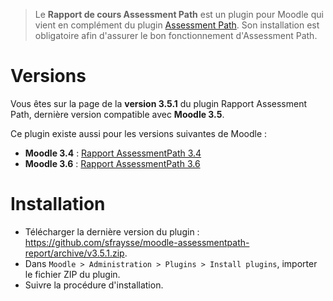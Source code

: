 > Le **Rapport de cours Assessment Path** est un plugin pour Moodle qui vient en complément du plugin [Assessment Path](https://github.com/sfraysse/moodle-assessmentpath). Son installation est obligatoire afin d'assurer le bon fonctionnement d'Assessment Path.


# Versions

Vous êtes sur la page de la **version 3.5.1** du plugin Rapport Assessment Path, dernière version compatible avec **Moodle 3.5**.

Ce plugin existe aussi pour les versions suivantes de Moodle :
- **Moodle 3.4** : [Rapport AssessmentPath 3.4](https://github.com/sfraysse/moodle-assessmentpath-report/tree/3.4)
- **Moodle 3.6** : [Rapport AssessmentPath 3.6](https://github.com/sfraysse/moodle-assessmentpath-report/tree/3.6)


# Installation

- Télécharger la dernière version du plugin : https://github.com/sfraysse/moodle-assessmentpath-report/archive/v3.5.1.zip.
- Dans `Moodle > Administration > Plugins > Install plugins`, importer le fichier ZIP du plugin.
- Suivre la procédure d'installation.



